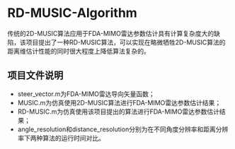 # RD-MUSIC-Algorithm
传统的2D-MUSIC算法应用于FDA-MIMO雷达参数估计具有计算复杂度大的缺陷，该项目提出了一种RD-MUSIC算法，可以实现在略微牺牲2D-MUSIC算法的距离维估计性能的同时很大程度上降低算法复杂的。

## 项目文件说明

* steer_vector.m为FDA-MIMO雷达导向矢量函数；
* MUSIC.m为仿真使用2D-MUSIC算法进行FDA-MIMO雷达参数估计结果；
* RD-MUSIC.m为仿真使用该项目提出的算法进行FDA-MIMO雷达参数估计结果；
* angle_resolution和distance_resolution分别为在不同角度分辨率和距离分辨率下两种算法的运行时间对比。


